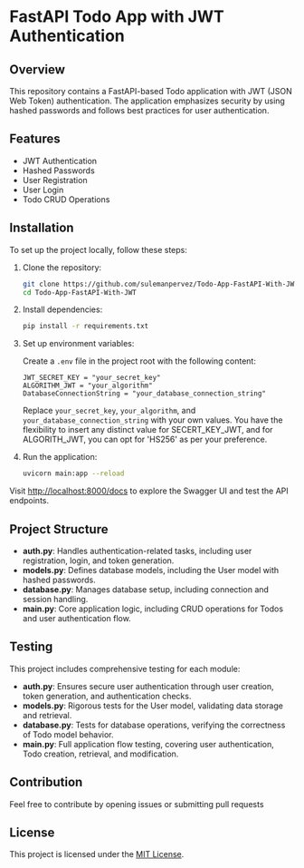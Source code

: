 # FastAPI Todo App with JWT Authentication

## Overview

This repository contains a FastAPI-based Todo application with JWT (JSON Web Token) authentication. The application emphasizes security by using hashed passwords and follows best practices for user authentication.

## Features

- JWT Authentication
- Hashed Passwords
- User Registration
- User Login
- Todo CRUD Operations

## Installation

To set up the project locally, follow these steps:

1. Clone the repository:

   ```bash
   git clone https://github.com/sulemanpervez/Todo-App-FastAPI-With-JWT.git
   cd Todo-App-FastAPI-With-JWT
   ```

2. Install dependencies:

   ```bash
   pip install -r requirements.txt
   ```

3. Set up environment variables:

   Create a `.env` file in the project root with the following content:

   ```env
   JWT_SECRET_KEY = "your_secret_key"
   ALGORITHM_JWT = "your_algorithm"
   DatabaseConnectionString = "your_database_connection_string"
   ```

   Replace `your_secret_key`, `your_algorithm`, and `your_database_connection_string` with your own values.
   You have the flexibility to insert any distinct value for SECERT_KEY_JWT, and for ALGORITH_JWT, you can opt for 'HS256' as per your preference.

4. Run the application:

   ```bash
   uvicorn main:app --reload
   ```

Visit [http://localhost:8000/docs](http://localhost:8000/docs) to explore the Swagger UI and test the API endpoints.

## Project Structure

- **auth.py**: Handles authentication-related tasks, including user registration, login, and token generation.
- **models.py**: Defines database models, including the User model with hashed passwords.
- **database.py**: Manages database setup, including connection and session handling.
- **main.py**: Core application logic, including CRUD operations for Todos and user authentication flow.

## Testing

This project includes comprehensive testing for each module:

- **auth.py**: Ensures secure user authentication through user creation, token generation, and authentication checks.
- **models.py**: Rigorous tests for the User model, validating data storage and retrieval.
- **database.py**: Tests for database operations, verifying the correctness of Todo model behavior.
- **main.py**: Full application flow testing, covering user authentication, Todo creation, retrieval, and modification.

## Contribution

Feel free to contribute by opening issues or submitting pull requests

## License

This project is licensed under the [MIT License](LICENSE).
